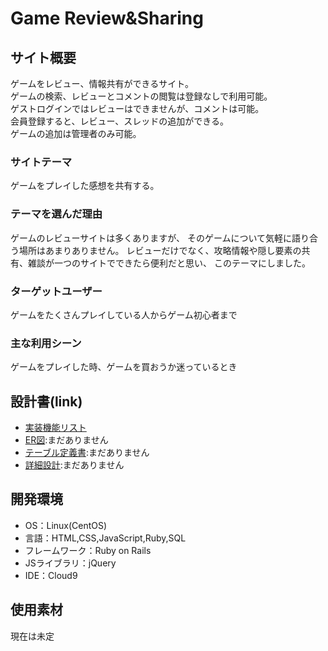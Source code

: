 # Game Review&Sharing

## サイト概要
ゲームをレビュー、情報共有ができるサイト。
<br>
ゲームの検索、レビューとコメントの閲覧は登録なしで利用可能。
<br>
ゲストログインではレビューはできませんが、コメントは可能。
<br>
会員登録すると、レビュー、スレッドの追加ができる。
<br>
ゲームの追加は管理者のみ可能。

### サイトテーマ
ゲームをプレイした感想を共有する。

### テーマを選んだ理由
ゲームのレビューサイトは多くありますが、
そのゲームについて気軽に語り合う場所はあまりありません。
レビューだけでなく、攻略情報や隠し要素の共有、雑談が一つのサイトでできたら便利だと思い、
このテーマにしました。

### ターゲットユーザー
ゲームをたくさんプレイしている人からゲーム初心者まで

### 主な利用シーン
ゲームをプレイした時、ゲームを買おうか迷っているとき

## 設計書(link)
- [実装機能リスト](https://docs.google.com/spreadsheets/d/10w0C5OcfYNOgSt37F0mMMv5TYYKT7cPAA_orx-sMg_k/edit?usp=sharing)
- [ER図](#):まだありません
- [テーブル定義書](#):まだありません
- [詳細設計](#):まだありません

## 開発環境
- OS：Linux(CentOS)
- 言語：HTML,CSS,JavaScript,Ruby,SQL
- フレームワーク：Ruby on Rails
- JSライブラリ：jQuery
- IDE：Cloud9

## 使用素材
現在は未定
